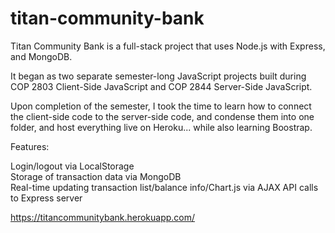 # titan-community-bank
Titan Community Bank is a full-stack project that uses Node.js with Express, and MongoDB.

It began as two separate semester-long JavaScript projects built during COP 2803 Client-Side JavaScript and COP 2844 Server-Side JavaScript.

Upon completion of the semester, I took the time to learn how to connect the client-side code to the server-side code, and condense them into one folder, and host everything live on Heroku... while also learning Boostrap.

Features:

Login/logout via LocalStorage  
Storage of transaction data via MongoDB  
Real-time updating transaction list/balance info/Chart.js via AJAX API calls to Express server  

https://titancommunitybank.herokuapp.com/

